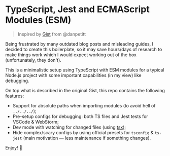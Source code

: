 # TypeScript, Jest and ECMAScript Modules (ESM)

> Inspired by [Gist](https://gist.github.com/danpetitt/37f5c966886f54e457ece4b08d66e404) from @danpetitt

Being frustrated by many outdated blog posts and misleading guides, I decided to create this boilerplate, so it may save hours/days of research to make things work which I would expect working out of the box (unfortunately, they don't).

This is a minimalistic setup using TypeScript with ESM modules for a typical Node.js project with some important capabilities (in my view) like debugging.

On top what is described in the original Gist, this repo contains the following features:
- Support for absolute paths when importing modules (to avoid hell of `../../../`);
- Pre-setup configs for debugging: both TS files and Jest tests for VSCode & WebStorm;
- Dev mode with watching for changed files (using [tsx](https://www.npmjs.com/package/tsx));
- Hide complex/scary configs by using official presets for `tsconfig` & `ts-jest` (main motivation — less maintenance if something changes).

Enjoy! 🎉

